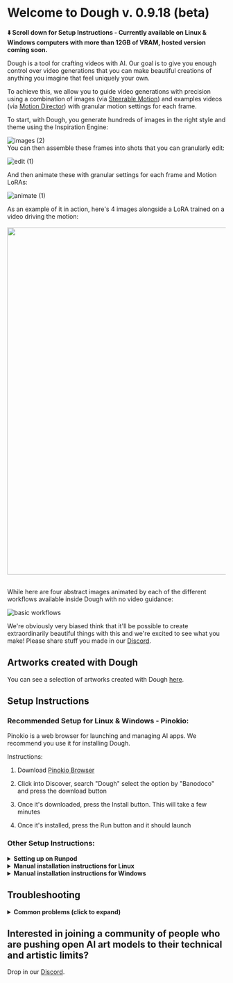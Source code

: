 # Welcome to Dough v. 0.9.18 (beta)

**⬇️ Scroll down for Setup Instructions - Currently available on Linux & Windows computers with more than 12GB of VRAM, hosted version coming soon.**

Dough is a tool for crafting videos with AI. Our goal is to give you enough control over video generations that you can make beautiful creations of anything you imagine that feel uniquely your own.

To achieve this, we allow you to guide video generations with precision using a combination of images (via [Steerable Motion](https://github.com/banodoco/steerable-motion)) and examples videos (via [Motion Director](https://github.com/ExponentialML/AnimateDiff-MotionDirector)) with granular motion settings for each frame.

To start, with Dough, you generate hundreds of images in the right style and theme using the Inspiration Engine:

![images (2)](https://github.com/user-attachments/assets/ebdb923e-7d4e-4dee-8cce-db62d5c62be2)
<br>
You can then assemble these frames into shots that you can granularly edit:
<br>

![edit (1)](https://github.com/user-attachments/assets/405af368-b2ad-406a-93aa-942d84dd48cc)

And then animate these with granular settings for each frame and Motion LoRAs:
<br>

![animate (1)](https://github.com/user-attachments/assets/2ced74e1-88c7-4c49-a3f4-942bb00f1893)

As an example of it in action, here's 4 images alongside a LoRA trained on a video driving the motion:
<br>
<br>
<img src="https://github.com/banodoco/Dough/assets/34690994/e5d70cc3-03e2-450d-8bc7-b6d1a920af4a" width="800">
<br>
<br>

While here are four abstract images animated by each of the different workflows available inside Dough with no video guidance:

![basic workflows](https://github.com/banodoco/steerable-motion/blob/main/demo/basic_workflows.gif)

We're obviously very biased think that it'll be possible to create extraordinarily beautiful things with this and we're excited to see what you make! Please share stuff you made in our [Discord](https://discord.com/invite/8Wx9dFu5tP).

## Artworks created with Dough

You can see a selection of artworks created with Dough [here](https://banodoco.ai/Dough#some-weird-beautiful-and-interesting-things-people-have-made-with-dough-and-steerable-motion-the-technology-behind-it).

## Setup Instructions

### Recommended Setup for Linux & Windows - Pinokio:

Pinokio is a web browser for launching and managing AI apps. We recommend you use it for installing Dough.

Instructions:

1) Download [Pinokio Browser](https://pinokio.computer/)

2) Click into Discover, search "Dough" select the option by "Banodoco" and press the download button

3) Once it's downloaded, press the Install button. This will take a few minutes

4) Once it's installed, press the Run button and it should launch

### Other Setup Instructions:

<details>
  <summary><b>Setting up on Runpod</b></summary>

  
1) We recommend setting up persistent storage for a quick setup and for your projects to persist. To get it going, click into “Storage”, select “New Network Volume”. 50GB should be more than enough to start.


2) Select a machine - any should work, but we recommend a 4090.


3) During setup, open the relevant ports for Dough like below:


<img src="https://github.com/banodoco/Dough/assets/34690994/102bc6fe-0962-493f-b11a-9dfa22501bdd" width="600">

<img src="https://github.com/banodoco/Dough/assets/34690994/1b9ff4d7-960e-496c-83ae-306c0dfa623d" width="600">


4) When you’ve launched the pod, click into Jupyter Notebook:

<img src="https://github.com/banodoco/Dough/assets/34690994/9a0b6b54-ae53-4571-8131-165c4bacc909" width="600">

<img src="https://github.com/banodoco/Dough/assets/34690994/86b31523-7457-43b2-ad68-99e62689c32f" width="600">


5) Follow the “Setup for Linux” below and come back here when you’ve gone through them.


6) Once you’re done that, grab the IP Address for your instance:

<img src="https://github.com/banodoco/Dough/assets/34690994/35aed283-fa47-494e-924e-0263b84be2b2" width="600">

<img src="https://github.com/banodoco/Dough/assets/34690994/2bdb9363-9138-49bd-a2b9-69961e744f7a" width="600">

<img src="https://github.com/banodoco/Dough/assets/34690994/a2a83ee6-149e-44aa-b00a-d36e42320bb4" width="600">

Then form put these into this form with a : between them like this:

{Public ID}:{External Pair Value}

In the above example, that would make it:

213.173.108.4:14810

Then go to this URL, and it should be running!

**Important:** remember to terminate the instance once you’re done - you can restart it by following the instructions from step 3 above.

</details>


<details>
  <summary><b>Manual installation instructions for Linux</b></summary>

### Install the app

This commands sets up the app. Run this only the first time, after that you can simply start the app using the next command.
```bash
curl -sSL https://raw.githubusercontent.com/banodoco/Dough/green-head/scripts/linux_setup.sh | bash
```

### Enter the folder

In terminal, run:
```bash
cd Dough
```

### Run the app

you can run the app using 

```bash
source ./dough-env/bin/activate && ./scripts/entrypoint.sh
```
</details>


<details>
  <summary><b>Manual installation instructions for Windows</b></summary>

### Open Powershell in Administrator mode

Open the Start menu, type Windows PowerShell, right-click on Windows PowerShell, and then select Run as administrator.
Then run this command ```Set-ExecutionPolicy RemoteSigned```

**NOTE:** Make sure you have Python3.10 installed and set as the default Python version

### Install the app

Install MS C++ Redistributable (if not already present) - https://aka.ms/vs/16/release/vc_redist.x64.exe

### Navigate to Documents

Make sure you're in the documents folder by running the following command:

```bash
cd ~\Documents
```

### Run the setup script

```bash
iwr -useb "https://raw.githubusercontent.com/banodoco/Dough/green-head/scripts/windows_setup.bat" -OutFile "script.bat"
Start-Process "cmd.exe" -ArgumentList "/c script.bat"
```

### Enter the folder
In Powershell, run:
```bash
cd Dough
```

### Run the app

```bash
. .\dough-env\Scripts\activate ; .\scripts\entrypoint.bat
```
</details>


## Troubleshooting


<details>
  <summary><b>Common problems (click to expand)</b></summary>

<details>
  <summary><b>Issue during installation</b></summary>
  
- Make sure you are using python3.10
- If you are on Windows, make sure permissions of the Dough folder are not restricted (try to grant full access to everyone)
- Double-check that you are not inside any system-protected folders like system32
- Install the app in admin mode. Open the powershell in the admin mode and run "Set-ExecutionPolicy RemoteSigned". Then follow the installation instructions given in the readme
- If all of the above fail, try to run the following instructions one by one and report which one is throwing the error
  ```bash
  call dough-env\Scripts\activate.bat
  python.exe -m pip install --upgrade pip
  pip install -r requirements.txt
  pip install websocket
  pip install torch torchvision torchaudio --index-url https://download.pytorch.org/whl/cu118
  pip install -r comfy_runner\requirements.txt
  pip install -r ComfyUI\requirements.txt
  ```
</details>
<details>
  <summary><b>Unable to locate credentials</b></summary>
  Make a copy of ".env.sample" and rename it to ".env"
</details>
<details>
  <summary><b>Issue during runtime</b></summary>

- If a particular node inside Comfy is throwing an error then delete that node and restart the app
- Make sure you are using python3.10 and the virtual environment is activated
- Try doing "git pull origin main" to get the latest code
</details>
<details>
  <summary><b>Generations are in progress for a long time</b></summary>

- Check the terminal if any progress is being made (they can be very slow, especially in the case of upscaling)
- Cancel the generations directly from the sidebar if they are stuck
- If you don't see any logs in the terminal, make sure no other program is running at port 12345 on your machine as Dough uses that port
</details>
<details>
  <summary><b>Some other error?</b></summary>
  
  Drop in our [Discord](https://discord.com/invite/8Wx9dFu5tP).
</details>
</details>

## Interested in joining a community of people who are pushing open AI art models to their technical and artistic limits?

Drop in our [Discord](https://discord.com/invite/8Wx9dFu5tP).

